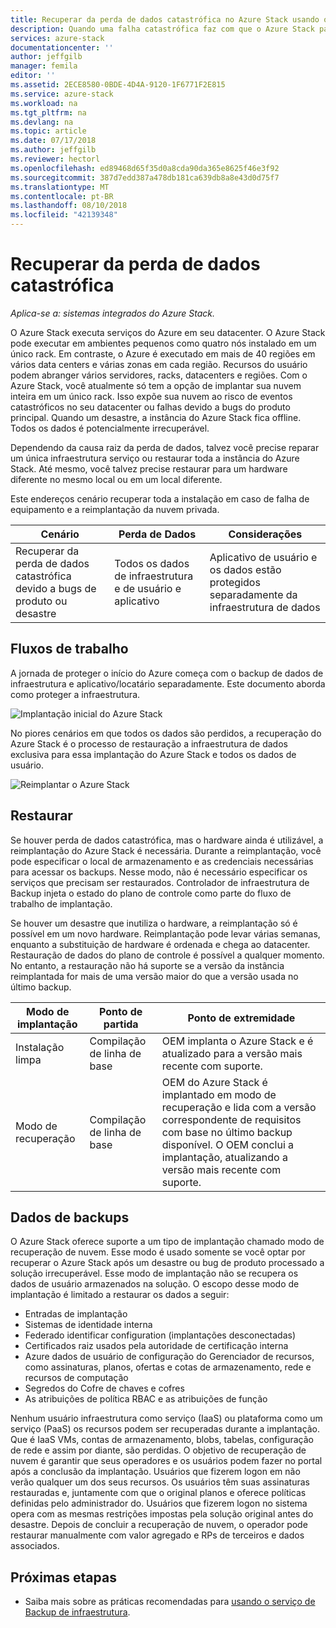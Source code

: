 ```yaml
---
title: Recuperar da perda de dados catastrófica no Azure Stack usando o serviço de Backup de infraestrutura | Microsoft Docs
description: Quando uma falha catastrófica faz com que o Azure Stack para falhar, você pode restaurar sua infraestrutura de dados quando restabelecer a sua implantação do Azure Stack.
services: azure-stack
documentationcenter: ''
author: jeffgilb
manager: femila
editor: ''
ms.assetid: 2ECE8580-0BDE-4D4A-9120-1F6771F2E815
ms.service: azure-stack
ms.workload: na
ms.tgt_pltfrm: na
ms.devlang: na
ms.topic: article
ms.date: 07/17/2018
ms.author: jeffgilb
ms.reviewer: hectorl
ms.openlocfilehash: ed89468d65f35d0a8cda90da365e8625f46e3f92
ms.sourcegitcommit: 387d7edd387a478db181ca639db8a8e43d0d75f7
ms.translationtype: MT
ms.contentlocale: pt-BR
ms.lasthandoff: 08/10/2018
ms.locfileid: "42139348"
---
```

# <a name="recover-from-catastrophic-data-loss"></a>Recuperar da perda de dados catastrófica

*Aplica-se a: sistemas integrados do Azure Stack.*

O Azure Stack executa serviços do Azure em seu datacenter. O Azure Stack pode executar em ambientes pequenos como quatro nós instalado em um único rack. Em contraste, o Azure é executado em mais de 40 regiões em vários data centers e várias zonas em cada região. Recursos do usuário podem abranger vários servidores, racks, datacenters e regiões. Com o Azure Stack, você atualmente só tem a opção de implantar sua nuvem inteira em um único rack. Isso expõe sua nuvem ao risco de eventos catastróficos no seu datacenter ou falhas devido a bugs do produto principal. Quando um desastre, a instância do Azure Stack fica offline. Todos os dados é potencialmente irrecuperável.

Dependendo da causa raiz da perda de dados, talvez você precise reparar um única infraestrutura serviço ou restaurar toda a instância do Azure Stack. Até mesmo, você talvez precise restaurar para um hardware diferente no mesmo local ou em um local diferente.

Este endereços cenário recuperar toda a instalação em caso de falha de equipamento e a reimplantação da nuvem privada.

| Cenário                                                           | Perda de Dados                            | Considerações                                                             |
|--------------------------------------------------------------------|--------------------------------------|----------------------------------------------------------------------------|
| Recuperar da perda de dados catastrófica devido a bugs de produto ou desastre | Todos os dados de infraestrutura e de usuário e aplicativo | Aplicativo de usuário e os dados estão protegidos separadamente da infraestrutura de dados |

## <a name="workflows"></a>Fluxos de trabalho

A jornada de proteger o início do Azure começa com o backup de dados de infraestrutura e aplicativo/locatário separadamente. Este documento aborda como proteger a infraestrutura. 

![Implantação inicial do Azure Stack](media\azure-stack-backup\azure-stack-backup-workflow1.png)

No piores cenários em que todos os dados são perdidos, a recuperação do Azure Stack é o processo de restauração a infraestrutura de dados exclusiva para essa implantação do Azure Stack e todos os dados de usuário. 

![Reimplantar o Azure Stack](media\azure-stack-backup\azure-stack-backup-workflow2.png)

## <a name="restore"></a>Restaurar

Se houver perda de dados catastrófica, mas o hardware ainda é utilizável, a reimplantação do Azure Stack é necessária. Durante a reimplantação, você pode especificar o local de armazenamento e as credenciais necessárias para acessar os backups. Nesse modo, não é necessário especificar os serviços que precisam ser restaurados. Controlador de infraestrutura de Backup injeta o estado do plano de controle como parte do fluxo de trabalho de implantação.

Se houver um desastre que inutiliza o hardware, a reimplantação só é possível em um novo hardware. Reimplantação pode levar várias semanas, enquanto a substituição de hardware é ordenada e chega ao datacenter. Restauração de dados do plano de controle é possível a qualquer momento. No entanto, a restauração não há suporte se a versão da instância reimplantada for mais de uma versão maior do que a versão usada no último backup. 

| Modo de implantação | Ponto de partida | Ponto de extremidade                                                                                                                                                                                                     |
|-----------------|----------------|---------------------------------------------------------------------------------------------------------------------------------------------------------------------------------------------------------------|
| Instalação limpa   | Compilação de linha de base | OEM implanta o Azure Stack e é atualizado para a versão mais recente com suporte.                                                                                                                                          |
| Modo de recuperação   | Compilação de linha de base | OEM do Azure Stack é implantado em modo de recuperação e lida com a versão correspondente de requisitos com base no último backup disponível. O OEM conclui a implantação, atualizando a versão mais recente com suporte. |

## <a name="data-in-backups"></a>Dados de backups

O Azure Stack oferece suporte a um tipo de implantação chamado modo de recuperação de nuvem. Esse modo é usado somente se você optar por recuperar o Azure Stack após um desastre ou bug de produto processado a solução irrecuperável. Esse modo de implantação não se recupera os dados de usuário armazenados na solução. O escopo desse modo de implantação é limitado a restaurar os dados a seguir:

 - Entradas de implantação
 - Sistemas de identidade interna
 - Federado identificar configuration (implantações desconectadas)
 - Certificados raiz usados pela autoridade de certificação interna
 - Azure dados de usuário de configuração do Gerenciador de recursos, como assinaturas, planos, ofertas e cotas de armazenamento, rede e recursos de computação
 - Segredos do Cofre de chaves e cofres
 - As atribuições de política RBAC e as atribuições de função 

Nenhum usuário infraestrutura como serviço (IaaS) ou plataforma como um serviço (PaaS) os recursos podem ser recuperadas durante a implantação. Que é IaaS VMs, contas de armazenamento, blobs, tabelas, configuração de rede e assim por diante, são perdidas. O objetivo de recuperação de nuvem é garantir que seus operadores e os usuários podem fazer no portal após a conclusão da implantação. Usuários que fizerem logon em não verão qualquer um dos seus recursos. Os usuários têm suas assinaturas restauradas e, juntamente com que o original planos e oferece políticas definidas pelo administrador do. Usuários que fizerem logon no sistema opera com as mesmas restrições impostas pela solução original antes do desastre. Depois de concluir a recuperação de nuvem, o operador pode restaurar manualmente com valor agregado e RPs de terceiros e dados associados.

## <a name="next-steps"></a>Próximas etapas

 - Saiba mais sobre as práticas recomendadas para [usando o serviço de Backup de infraestrutura](azure-stack-backup-best-practices.md).

